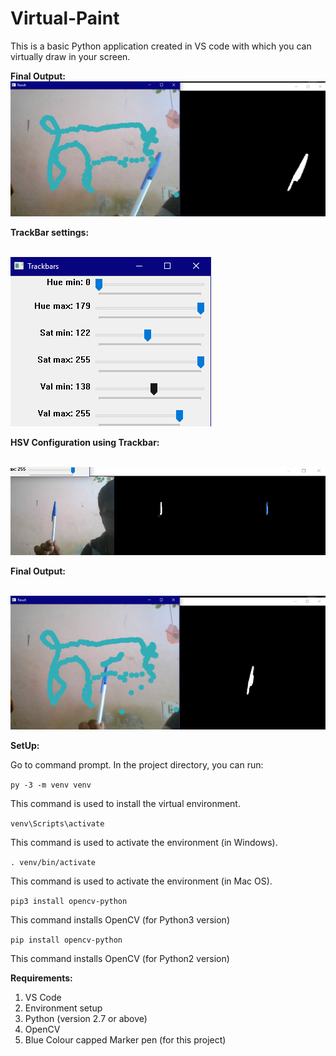 # Virtual-Paint

This is a basic Python application created in VS code with which you can virtually draw in your screen.

**Final Output:**
![](screenshots/final1.png)
<br>

**TrackBar settings:**
<br>
<br>

![](screenshots/Trackbar.png)
<br>

**HSV Configuration using Trackbar:**
<br>
<br>

![](screenshots/HSV.png)
<br>

**Final Output:**
<br>
<br>

![](screenshots/final2.png)
<br>

**SetUp:**

Go to command prompt.
In the project directory, you can run:

`py -3 -m venv venv`

This command is used to install the virtual environment.

`venv\Scripts\activate`

This command is used to activate the environment (in Windows).

`. venv/bin/activate`

This command is used to activate the environment (in Mac OS).

`pip3 install opencv-python`

This command installs OpenCV (for Python3 version)

`pip install opencv-python`

This command installs OpenCV (for Python2 version)

**Requirements:**

1. VS Code
2. Environment setup
3. Python (version 2.7 or above)
4. OpenCV
5. Blue Colour capped Marker pen (for this project)
